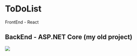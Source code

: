 # ToDoList

FrontEnd - React

BackEnd - ASP.NET Core
(my old project)
---
![](https://img.shields.io/tokei/lines/github/cppshizoidS/ToDoList)
